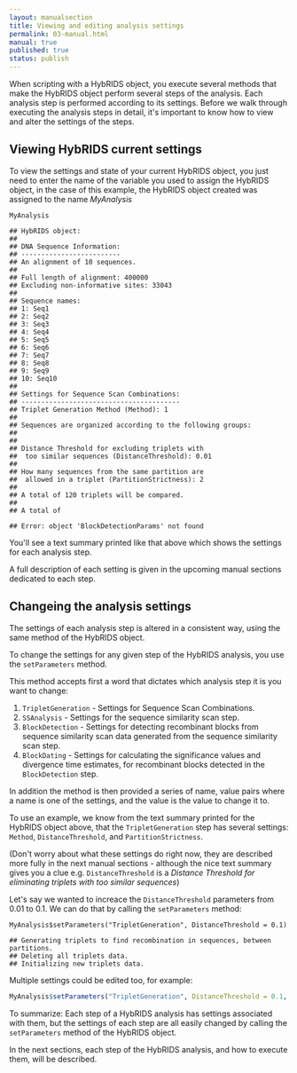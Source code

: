 ```yaml
---
layout: manualsection
title: Viewing and editing analysis settings
permalink: 03-manual.html
manual: true
published: true
status: publish
---
```

 

 
When scripting with a HybRIDS object, you execute several methods that make the HybRIDS object perform several steps of the analysis. Each analysis step is performed according to its settings. Before we walk through executing the analysis steps in detail, it's important to know how to view and alter the settings of the steps.
 
Viewing HybRIDS current settings
--------------------------------
 
To view the settings and state of your current HybRIDS object, you just need to enter the name of the variable you used to assign the HybRIDS object, in the case of this example, the HybRIDS object created was assigned to the name *MyAnalysis*
 

    MyAnalysis

    ## HybRIDS object:
    ## 
    ## DNA Sequence Information:
    ## -------------------------
    ## An alignment of 10 sequences.
    ## 
    ## Full length of alignment: 400000
    ## Excluding non-informative sites: 33043
    ## 
    ## Sequence names:
    ## 1: Seq1
    ## 2: Seq2
    ## 3: Seq3
    ## 4: Seq4
    ## 5: Seq5
    ## 6: Seq6
    ## 7: Seq7
    ## 8: Seq8
    ## 9: Seq9
    ## 10: Seq10
    ## 
    ## Settings for Sequence Scan Combinations:
    ## ----------------------------------------
    ## Triplet Generation Method (Method): 1
    ## 
    ## Sequences are organized according to the following groups: 
    ## 
    ## 
    ## Distance Threshold for excluding triplets with
    ## 	too similar sequences (DistanceThreshold): 0.01
    ## 
    ## How many sequences from the same partition are
    ## 	allowed in a triplet (PartitionStrictness): 2
    ## 
    ## A total of 120 triplets will be compared.
    ## 
    ## A total of

    ## Error: object 'BlockDetectionParams' not found
You'll see a text summary printed like that above which shows the settings for each analysis step.
 
A full description of each setting is given in the upcoming manual sections dedicated to each step.
 
Changeing the analysis settings
-------------------------------
The settings of each analysis step is altered in a consistent way, using the same method of the HybRIDS object.
 
To change the settings for any given step of the HybRIDS analysis, you use the `setParameters` method.
 
This method accepts first a word that dictates which analysis step it is you want to change:
 
1. `TripletGeneration` - Settings for Sequence Scan Combinations.
2. `SSAnalysis` - Settings for the sequence similarity scan step.
3. `BlockDetection` - Settings for detecting recombinant blocks from sequence similarity scan data generated from the sequence similarity scan step.
4. `BlockDating` - Settings for calculating the significance values and divergence time estimates, for recombinant blocks detected in the `BlockDetection` step.
 
In addition the method is then provided a series of name, value pairs where a name is one of the settings, and the value is the value to change it to.
 
To use an example, we know from the text summary printed for the HybRIDS object above, that the `TripletGeneration` step has several settings: `Method`, `DistanceThreshold`, and `PartitionStrictness`.
 
(Don't worry about what these settings do right now, they are described more fully in the next manual sections - although the nice text summary gives you a clue e.g. `DistanceThreshold` is a *Distance Threshold for eliminating triplets with too similar sequences*)
 
Let's say we wanted to increace the `DistanceThreshold` parameters from 0.01 to 0.1. We can do that by calling the `setParameters` method:

    MyAnalysis$setParameters("TripletGeneration", DistanceThreshold = 0.1)

    ## Generating triplets to find recombination in sequences, between partitions.
    ## Deleting all triplets data.
    ## Initializing new triplets data.
 
Multiple settings could be edited too, for example:
```R
MyAnalysis$setParameters("TripletGeneration", DistanceThreshold = 0.1, PartitionStrictness = 1)
```
 
To summarize: Each step of a HybRIDS analysis has settings associated with them, but the settings of each step are all easily changed by calling the `setParameters` method of the HybRIDS object.
 
In the next sections, each step of the HybRIDS analysis, and how to execute them, will be described.
